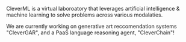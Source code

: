 CleverML is a virtual laboroatory that leverages artificial intelligence & machine learning to solve problems across various modalaties.

We are currently working on generative art reccomendation systems "CleverGAR", and a PaaS language reasoning agent, "CleverChain"!
